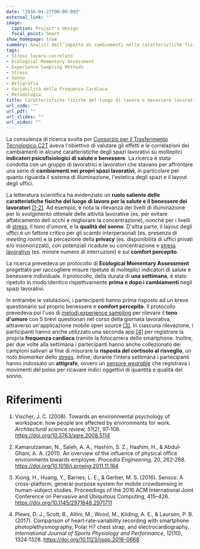 ```yaml
---
date: "2016-04-27T00:00:00Z"
external_link: ""
image:
  caption: Project's design
  focal_point: Smart
show_homepage: true
summary: Analisi dell’impatto di cambiamenti nelle caratteristiche fisiche degli spazi lavorativi (illuminazione, estetica, layout uffici) su molteplici indicatori di benessere generale e lavorativo (comfort percepito, umore, sonno, variabilità della frequenza cardiaca e cortisolo).
tags:
- Stress lavoro-correlato
- Ecological Momentary Assessment
- Experience Sampling Methods
- Stress
- Sonno
- Attigrafia
- Variabilità della Frequenza Cardiaca
- Metodologia
title: Caratteristiche fisiche del luogo di lavoro e benessere lavorativo
url_code: ""
url_pdf: ""
url_slides: ""
url_video: ""
---
```


La consulenza di ricerca svolta per [Consorzio per il Trasferimento Tecnologico C2T](https://www.consorzioc2t.it/progetti/) aveva l'obiettivo di valutare gli effetti e le correlazioni dei cambiamenti in alcune caratteristiche degli spazi lavorativi su molteplici **indicatori psicofisiologici di salute e benessere**. La ricerca è stata condotta con un gruppo di lavoratrici e lavoratori che stavano per affrontare una serie di **cambiamenti nei propri spazi lavorativi**, in particolare per quanto riguarda il sistema di illuminazione, l'estetica degli spazi e il layout degli uffici.

La letteratura scientifica ha evidenziato un **ruolo saliente delle caratteristiche fisiche del luogo di lavoro per la salute e il benessere dei lavoratori** [[1-2]](#references). Ad esempio, è nota la rilevanza dei livelli di illuminazione per lo svolgimento ottimale delle attività lavorative (es. per evitare affaticamento deli occhi e migliorare la concentrazione), nonché per i livelli di [stress](/psychophysiology-of-the-stress-response-when-does-stress-cause-ilness/), il tono d'umore, e la **qualità del sonno**. D'altra parte, il layout degli uffici è un fattore critico per gli scambi interpersonali (es. presenza di *meeting room*) e la percezione della **privacy** (es. disponibilità di uffici privati e/o insonorizzati), con potenziali ricadute su concentrazione e [stress lavorativo](/workplace-stress-and-the-management-of-psychosocial-hazards-at-work/) (es. minore numero di interruzioni) e sul **comfort percepito**.

La ricerca prevedeva un protocollo di **Ecological Momentary Assessment** progettato per raccogliere misure ripetute di molteplici indicatori di salute e benessere individuale. Il protocollo, della durata di **una settimana**, è stato ripetuto in modo identico rispettivamente **prima e dopo i cambiamenti** negli spazi lavorativi. 

In entrambe le valutazioni, i partecipanti hanno prima risposto ad un breve questionario sul proprio benessere e **comfort percepito**. Il protocollo prevedeva poi l'uso di [metodi experience sampling](/experience-sampling-methods-measuring-experiences-in-real-time/) per rilevare il **tono d'umore** con 5 brevi questionari nel corso della giornata lavorativa, attraverso un'applicazione mobile open source [[3]](#references). In ciascuna rilevazione, i participanti hanno anche utilizzato una seconda app [[4]](#references) per registrare la propria **frequenza cardiaca** tramite la fotocamera dello smartphone. Inoltre, per due volte alla settimana i partecipanti hanno anche collezionato dei campioni salivari al fine di misurare la **risposta del cortisolo al risveglio**, un noto *biomarker* dello [stress](/psychophysiology-of-the-stress-response-when-does-stress-cause-ilness/). Infine, durante l'intera settimana i partecipanti hanno indossato un **attigrafo**, ovvero un [sensore *wearable*](/wearable-technology-and-e-health/) che registrava i movimenti del polso per ricavare indici oggettivi di quantità e qualità del sonno.

# Riferimenti

1. Vischer, J. C. (2008). Towards an environmental psychology of workspace: how people are affected by environments for work. *Architectural science review, 51*(2), 97‐108. https://doi.org/10.3763/asre.2008.5114

2. Kamarulzaman, N., Saleh, A. A., Hashim, S. Z., Hashim, H., & Abdul‐Ghani, A. A. (2011). An overview of the influence of physical office environments towards employee. *Procedia Engineering, 20*, 262‐268. https://doi.org/10.1016/j.proeng.2011.11.164

3. Xiong, H., Huang, Y., Barnes, L. E., & Gerber, M. S. (2016). Sensus: A cross-platform, general-purpose system for mobile crowdsensing in human-subject studies. Proceedings of the 2016 ACM International Joint Conference on Pervasive and Ubiquitous
Computing, 415–426. https://doi.org/10.1145/2971648.2971711

4. Plews, D. J., Scott, B., Altini, M., Wood, M., Kilding, A. E., & Laursen, P. B. (2017). Comparison of heart‐rate‐variability recording with smartphone photoplethysmography, Polar H7 chest strap, and electrocardiography. *International Journal of Sports Physiology and Performance, 12*(10), 1324‐1328. https://doi.org/10.1123/ijspp.2016-0668